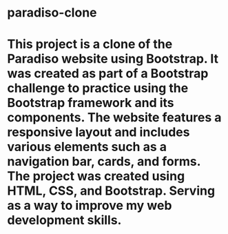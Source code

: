 # paradiso-clone

# This project is a clone of the Paradiso website using Bootstrap. It was created as part of a Bootstrap challenge to practice using the Bootstrap framework and its components. The website features a responsive layout and includes various elements such as a navigation bar, cards, and forms. The project was created using HTML, CSS, and Bootstrap. Serving as a way to improve my web development skills.